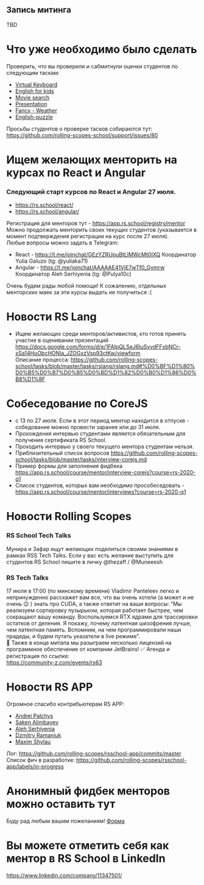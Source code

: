 ## Запись митинга 
TBD

# Что уже необходимо было сделать
Проверить, что вы проверили и сабмитнули оценки студентов по следующим таскам:
- [Virtual Keyboard](https://github.com/rolling-scopes-school/tasks/blob/master/tasks/virtual-keyboard/virtual-keyboard-ru.md)
- [English for kids](https://github.com/rolling-scopes-school/tasks/blob/master/tasks/rslang/english-for-kids.md)
- [Movie search](https://github.com/rolling-scopes-school/tasks/blob/master/tasks/movie-search.md)
- [Presentation](https://github.com/rolling-scopes-school/tasks/blob/master/tasks/presentation.md)
- [Fancy - Weather](https://github.com/rolling-scopes-school/tasks/blob/master/tasks/fancy-weather.md)
- [English-puzzle](https://github.com/rolling-scopes-school/tasks/blob/master/tasks/rslang/english-puzzle.md)

Просьбы студентов о проверке тасков собираются тут:
https://github.com/rolling-scopes-school/support/issues/80  

# Ищем желающих менторить на курсах по React и Angular
### Следующий старт курсов по React и Angular 27 июля.
  - https://rs.school/react/ 
  - https://rs.school/angular/ 

Регистрация для менторов тут - https://app.rs.school/registry/mentor  
Можно продолжать менторить своих текущих студентов (указывается в момент подтверждения регистрации на курс после 27 июля).  
Любые вопросы можно задать в Telegram:
- React - https://t.me/joinchat/GEzYZRUpuBtLlMWcMt0IXQ Координатор Yulia Galuzo (tg: @yuliaka71)
- Angular - https://t.me/joinchat/AAAAAE41VjE7wTf0_Gymrw Координатор Aleh Serhiyenia (tg: @Pulya10c)

Очень будем рады любой помощи! 
К сожалению, отдельных менторских маек за эти курсы выдать не получиться :(

# Новости RS Lang
- Ищем желающих среди менторов/активистов, кто готов принять участие в оценивании презентаций
https://docs.google.com/forms/d/e/1FAIpQLSeJ6IuSvvdFFxbNCr-xSa14HuObcHONla_JZOGxzVsp93ctKw/viewform  
Описание процесса: https://github.com/rolling-scopes-school/tasks/blob/master/tasks/rslang/rslang.md#%D0%BF%D1%80%D0%B5%D0%B7%D0%B5%D0%BD%D1%82%D0%B0%D1%86%D0%B8%D1%8F

# Собеседование по CoreJS
- с 13 по 27 июля. Если в этот период ментор находится в отпуске - собедование можно провести заранее или до 31 июля.
- Прохождения интервью студентами является обязательным для получения сертификата RS School.
- Проходить интервью у своего текущего ментора студентам нельзя.
- Приблизительный список вопросов https://github.com/rolling-scopes-school/tasks/blob/master/tasks/interview-corejs.md 
- Пример формы для заполнения фидбека https://app.rs.school/course/mentor/interview-corejs?course=rs-2020-q1
- Список студентов, которых вам необходимо прособеседовать - https://app.rs.school/course/mentor/interviews?course=rs-2020-q1
 
# Новости Rolling Scopes
### RS School Tech Talks
Мунира и Зафар ищут желающих поделиться своими знаниями в рамках  RSS Tech Talks. Если у вас есть желание выступить для студентов RS School пишите в личку @thezaff / @Muneeesh
### RS Tech Talks
17 июля в 17:00 (по минскому времени) Vladimir Panteleev легко и непринужденно расскажет вам все, что вы очень хотели (а может и не очень 😉 ) знать про CUDA, а также ответит на ваши вопросы:
“Мы реализуем сортировку пузырьком, которая работает быстрее, чем сокращают вашу команду. Воспользуемся RTX ядрами для трассировки остатков от деления. Я покажу, почему латентная шизофрения лучше, чем латентная память. Вспомним, на чем программировали наши прадеды, и будем путать указатели в live режиме”.  
🎰 Также в конце митапа мы разыграем несколько лицензий на программное обеспечение от компании JetBrains!
✅ Агенда и регистрация по ссылке:  
https://community-z.com/events/rs63

# Новости RS APP
Огромное спасибо контрибьютерам RS APP:

- [Andrei Palchys](https://github.com/apalchys)
- [Saken Alimbayev](https://github.com/sakenalimbayev)
- [Aleh Serhiyenia](https://github.com/Pulya10c)
- [Dzmitry Ramaniuk](https://github.com/DmitryRomaniuk) 
- [Maxim Shylau](https://github.com/AlreadyBored)

Лог: https://github.com/rolling-scopes/rsschool-app/commits/master
Список фич в разработке: https://github.com/rolling-scopes/rsschool-app/labels/in-progress

# Анонимный фидбек менторов можно оставить тут
Буду рад любым вашим пожеланиям!
[Форма](https://docs.google.com/forms/d/e/1FAIpQLSfc_EpVVbuAhuHQnvdYJwxmF0DShhWXYXkn3oaN0PsJKvcy2A/viewform)

# Вы можете отметить себя как ментор в RS School в LinkedIn 
https://www.linkedin.com/company/11347501/

   
